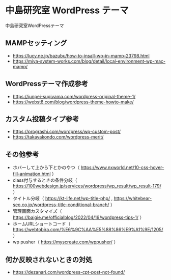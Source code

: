 # 中島研究室 WordPress テーマ

中島研究室WordPressテーマ

## MAMPセッティング
- https://lucy.ne.jp/bazubu/how-to-insall-wp-in-mamp-23798.html
- https://miya-system-works.com/blog/detail/local-environment-wp-mac-mamp/

## WordPressテーマ作成参考
- https://junpei-sugiyama.com/wordpress-original-theme-1/
- https://webst8.com/blog/wordpress-theme-howto-make/

## カスタム投稿タイプ参考
- https://prograshi.com/wordpress/wp-custom-post/
- https://takayakondo.com/wordpress-merit/

## その他参考
- ホバーして上から下とかのやつ（ https://www.nxworld.net/10-css-hover-fill-animation.html ）
- class付与するときの条件分岐（ https://100webdesign.jp/services/wordpress/wp_result/wp_result-179/ ）
- タイトル分岐（ https://kt-life.net/wp-title-php/ , https://whitebear-seo.co.jp/wordpress-title-conditional-branch/ ）
- 管理画面カスタマイズ（ https://baigie.me/officialblog/2022/04/19/wordpress-tips-1/ ）
- ホームURLショートコード（ https://webtobira.com/%E6%9C%AA%E5%88%86%E9%A1%9E/1205/ ）
- wp pusher（ https://myscreate.com/wppusher/ ）

## 何か反映されないときの対処
- https://dezanari.com/wordpress-cpt-post-not-found/
